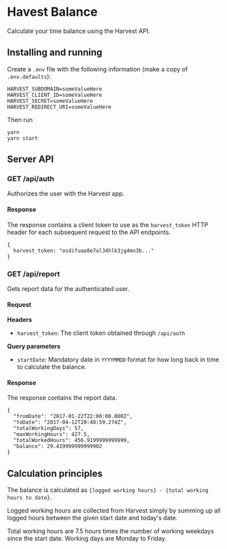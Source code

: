 # Havest Balance

Calculate your time balance using the Harvest API.

## Installing and running

Create a `.env` file with the following information (make a copy of `.env.defaults`):

```
HARVEST_SUBDOMAIN=someValueHere
HARVEST_CLIENT_ID=someValueHere
HARVEST_SECRET=someValueHere
HARVEST_REDIRECT_URI=someValueHere
```

Then run

```
yarn
yarn start
```

## Server API

### GET /api/auth

Authorizes the user with the Harvest app.

#### Response

The response contains a client token to use as the `harvest_token` HTTP header for each subsequent
request to the API endpoints.

```
{
  harvest_token: "osdifuao8e7al34hlk3jg4mn3b..."
}
```

### GET /api/report

Gets report data for the authenticated user.

#### Request

**Headers**

* `harvest_token`: The client token obtained through `/api/auth`

**Query parameters**

* `startDate`: Mandatory date in `YYYYMMDD` format for how long back in time to calculate the balance.

#### Response

The response contains the report data.

```
{
  "fromDate": "2017-01-22T22:00:00.000Z",
  "toDate": "2017-04-12T20:48:59.274Z",
  "totalWorkingDays": 57,
  "maxWorkingHours": 427.5,
  "totalWorkedHours": 456.9199999999999,
  "balance": 29.419999999999902
}
```

## Calculation principles

The balance is calculated as `{logged working hours} - {total working hours to date}`.

Logged working hours are collected from Harvest simply by summing up all logged hours between the given start date and today's date.

Total working hours are 7.5 hours times the number of working weekdays since the start date. Working days are Monday to Friday.

